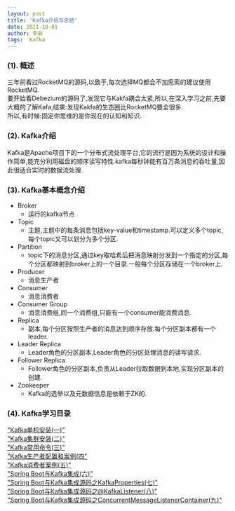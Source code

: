 ```yaml
---
layout: post
title: 'Kafka介绍与总结' 
date: 2021-10-01
author: 李新
tags:  Kafka
---
```


### (1). 概述
三年前看过RocketMQ的源码,以致于,每次选择MQ都会不加思索的建议使用RocketMQ.     
要开始看Debezium的源码了,发现它与Kakfa耦合太紧,所以,在深入学习之前,先要大概的了解Kafa,结果:发现Kakfa的生态圈比RocketMQ要全很多.    
所以,有时候:固定你思维的是你现在的认知和知识.   
### (2). Kafka介绍
Kafka是Apache项目下的一个分布式流处理平台,它的流行是因为系统的设计和操作简单,能充分利用磁盘的顺序读写特性.kafka每秒钟能有百万条消息的吞吐量,因此很适合实时的数据流处理.   

### (3). Kafka基本概念介绍
+ Broker
  - 运行的kafka节点
+ Topic
  - 主题,主题中的每条消息包括key-value和timestamp.可以定义多个topic,每个topic又可以划分为多个分区.  
+ Partition
  - topic下的消息分区,通过key取哈希后把消息映射分发到一个指定的分区,每个分区都映射到broker上的一个目录.一般每个分区存储在一个broker上.  
+ Producer
  - 消息生产者
+ Consumer
  - 消息消费者
+ Consumer Group
  - 消息消费组,同一个消费组,只能有一个consumer能消费消息.
+ Replica
  - 副本,每个分区按照生产者的消息达到顺序存放.每个分区副本都有一个leader.
+ Leader Replica
  - Leader角色的分区副本,Leader角色的分区处理消息的读写请求.
+ Follower Replica
  - Follower角色的分区副本,负责从Leader拉取数据到本地,实现分区副本的创建.  
+ Zookeeper
  - Kafka的选举以及元数据信息是依赖于ZK的.

### (4). Kafka学习目录
["Kafka单机安装(一)"](/2021/09/13/Kafka-Install.html)  
["Kafka集群安装(二)"](/2021/10/01/Kafka-Cluster-Install.html)   
["Kafka常用命令(三)"](/2021/10/01/Kafka-Command.html)     
["Kafka生产者配置和案例(四"](/2021/10/01/Kafka-Producer.html)     
["Kafka消费者案例(五)"](/2021/10/01/Kafka-Consumer.html)           
["Spring Boot与Kafka集成(六)"](/2021/10/01/Kafka-SpringBoot.html)          
["Spring Boot与Kafka集成源码之KafkaProperties(七)"](/2021/10/01/Kafka-SpringBoot-KafkaProperties.html)   
["Spring Boot与Kafka集成源码之@KafkaListener(八)"](/2021/10/01/Kafka-SpringBoot-KafkaListener.html)   
["Spring Boot与Kafka集成源码之ConcurrentMessageListenerContainer(九)"](/2021/10/01/Kafka-SpringBoot-ConcurrentMessageListenerContainer.html)   